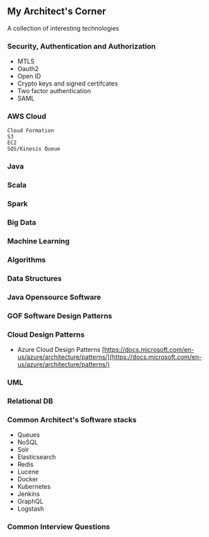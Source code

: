 ## My Architect's Corner

A collection of interesting technologies 

### Security, Authentication and Authorization

  * MTLS
  * Oauth2
  * Open ID
  * Crypto keys and signed certifcates
  * Two factor authentication
  * SAML

### AWS Cloud
    Cloud Formation
    S3
    EC2
    SQS/Kinesis Queue

### Java


### Scala


### Spark


### Big Data


### Machine Learning


### Algorithms


### Data Structures


### Java Opensource Software


### GOF Software Design Patterns


### Cloud Design Patterns

  * Azure Cloud Design Patterns [https://docs.microsoft.com/en-us/azure/architecture/patterns/](https://docs.microsoft.com/en-us/azure/architecture/patterns/)

### UML


### Relational DB


### Common Architect's Software stacks

  * Queues
  * NoSQL
  * Solr
  * Elasticsearch
  * Redis
  * Lucene
  * Docker
  * Kubernetes
  * Jenkins
  * GraphQL
  * Logstash
  

### Common Interview Questions
